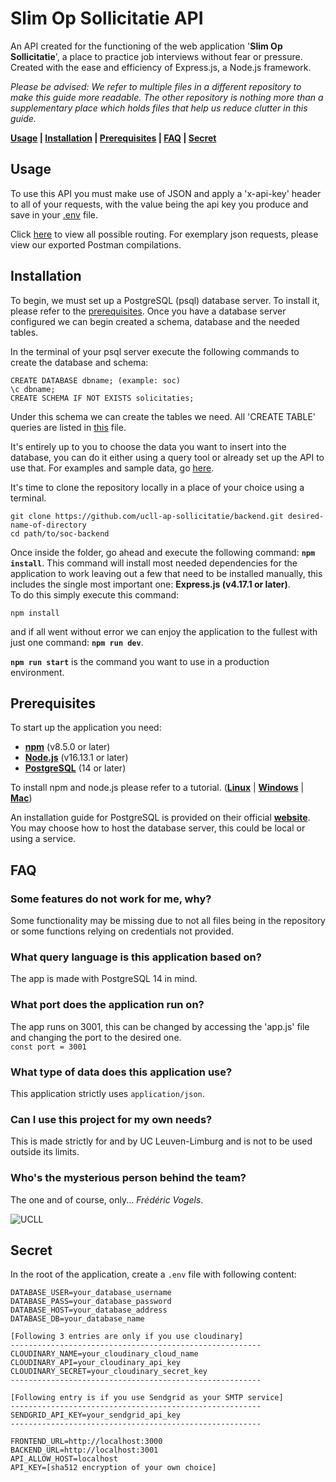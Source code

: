 # Slim Op Sollicitatie API

An API created for the functioning of the web application '**Slim Op Sollicitatie**', a place to practice job interviews without fear or pressure. Created with the ease and efficiency of Express.js, a Node.js framework.

_Please be advised: We refer to multiple files in a different repository to make this guide more readable. The other repository is nothing more than a supplementary place which holds files that help us reduce clutter in this guide._

**[Usage](#Usage) | [Installation](#Installation) | [Prerequisites](#Prerequisites) | [FAQ](#FAQ) | [Secret](#Secret)**

## Usage

To use this API you must make use of JSON and apply a 'x-api-key' header to all of your requests, with the value being the api key you produce and save in your [.env](#Secret) file.

Click [here](https://github.com/ucll-ap-sollicitatie/database-scripts/blob/main/REQUESTS.md) to view all possible routing. For exemplary json requests, please view our exported Postman compilations.

## Installation

To begin, we must set up a PostgreSQL (psql) database server. To install it, please refer to the [prerequisites](#Prerequisites). Once you have a database server configured we can begin created a schema, database and the needed tables.

In the terminal of your psql server execute the following commands to create the database and schema:

```
CREATE DATABASE dbname; (example: soc)
\c dbname;
CREATE SCHEMA IF NOT EXISTS solicitaties;
```

Under this schema we can create the tables we need.
All 'CREATE TABLE' queries are listed in [this](https://github.com/ucll-ap-sollicitatie/database-scripts/blob/main/TABLES.md) file.

It's entirely up to you to choose the data you want to insert into the database, you can do it either using a query tool or already set up the API to use that. For examples and sample data, go [here](https://github.com/ucll-ap-sollicitatie/database-scripts/blob/main/INSERTS.md).

It's time to clone the repository locally in a place of your choice using a terminal.

```
git clone https://github.com/ucll-ap-sollicitatie/backend.git desired-name-of-directory
cd path/to/soc-backend
```

Once inside the folder, go ahead and execute the following command: **`npm install`**.
This command will install most needed dependencies for the application to work leaving out a few that need to be installed manually, this includes the single most important one: **Express.js (v4.17.1 or later)**.  
To do this simply execute this command:

```
npm install
```

and if all went without error we can enjoy the application to the fullest with just one command: **`npm run dev`**.

**`npm run start`** is the command you want to use in a production environment.

## Prerequisites

To start up the application you need:

- **[npm](https://www.npmjs.com/)** (v8.5.0 or later)
- **[Node.js](https://nodejs.org/en/)** (v16.13.1 or later)
- **[PostgreSQL](https://www.postgresql.org/)** (14 or later)

To install npm and node.js please refer to a tutorial. (**[Linux](https://linuxize.com/post/how-to-install-node-js-on-ubuntu-20-04/)** | **[Windows](https://phoenixnap.com/kb/install-node-js-npm-on-windows)** | **[Mac](https://www.newline.co/@Adele/how-to-install-nodejs-and-npm-on-macos--22782681)**)

An installation guide for PostgreSQL is provided on their official **[website](https://www.postgresql.org/)**.
You may choose how to host the database server, this could be local or using a service.

## FAQ

### Some features do not work for me, why?

Some functionality may be missing due to not all files being in the repository or some functions relying on credentials not provided.

### What query language is this application based on?

The app is made with PostgreSQL 14 in mind.

### What port does the application run on?

The app runs on 3001, this can be changed by accessing the 'app.js' file and changing the port to the desired one.  
`const port = 3001`

### What type of data does this application use?

This application strictly uses `application/json`.

### Can I use this project for my own needs?

This is made strictly for and by UC Leuven-Limburg and is not to be used outside its limits.

### Who's the mysterious person behind the team?

The one and of course, only... _Frédéric Vogels_.

![UCLL](https://user-images.githubusercontent.com/55389806/154109962-3bc1cba1-6d18-4ee0-ba81-bbff7a01f369.png)

## Secret

In the root of the application, create a `.env` file with following content:

```
DATABASE_USER=your_database_username
DATABASE_PASS=your_database_password
DATABASE_HOST=your_database_address
DATABASE_DB=your_database_name

[Following 3 entries are only if you use cloudinary]
--------------------------------------------------------
CLOUDINARY_NAME=your_cloudinary_cloud_name
CLOUDINARY_API=your_cloudinary_api_key
CLOUDINARY_SECRET=your_cloudinary_secret_key
--------------------------------------------------------

[Following entry is if you use Sendgrid as your SMTP service]
--------------------------------------------------------
SENDGRID_API_KEY=your_sendgrid_api_key
--------------------------------------------------------

FRONTEND_URL=http://localhost:3000
BACKEND_URL=http://localhost:3001
API_ALLOW_HOST=localhost
API_KEY=[sha512 encryption of your own choice]
```
